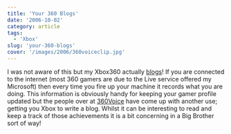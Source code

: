 ```yaml
---
title: 'Your 360 Blogs'
date: '2006-10-02'
category: article
tags:
  - 'Xbox'
slug: 'your-360-blogs'
cover: '/images/2006/360voiceclip.jpg'
---
```


I was not aware of this but my Xbox360 actually [blogs][1]! If you are connected to the internet (most 360 gamers are due to the Live service offered my Microsoft) then every time you fire up your machine it records what you are doing. This information is obviously handy for keeping your gamer profile updated but the people over at [360Voice][2] have come up with another use; getting you Xbox to write a blog. Whilst it can be interesting to read and keep a track of those achievements it is a bit concerning in a Big Brother sort of way!

[1]: https://www.360voice.com/blog.asp?tag=Funky%20Larma 'My Xbox'
[2]: https://www.360voice.com '360Voice'
